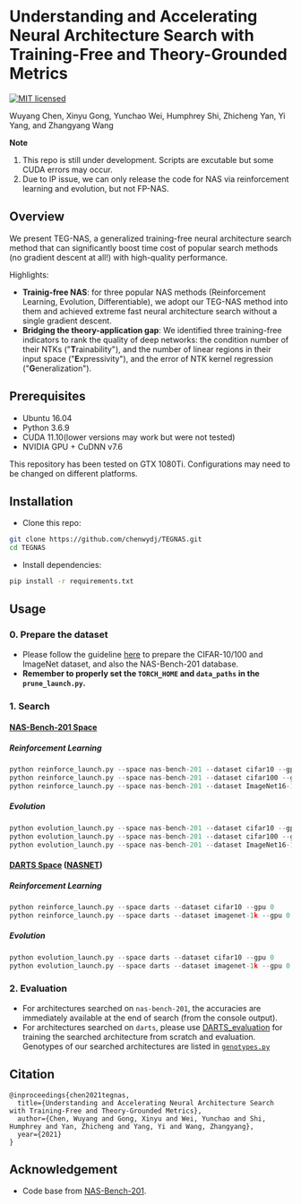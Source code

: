 <!-- # Understanding and Accelerating NeuralArchitecture Search with Training-Free andTheory-Grounded Metrics [[PDF](https://arxiv.org/pdf/2102.11535.pdf)] -->
# Understanding and Accelerating Neural Architecture Search with Training-Free and Theory-Grounded Metrics

<!-- [![Language grade: Python](https://img.shields.io/lgtm/grade/python/g/VITA-Group/TENAS.svg?logo=lgtm&logoWidth=18)](https://lgtm.com/projects/g/VITA-Group/TENAS/context:python) -->
[![MIT licensed](https://img.shields.io/badge/license-MIT-brightgreen.svg)](LICENSE.md)

Wuyang Chen, Xinyu Gong, Yunchao Wei, Humphrey Shi, Zhicheng Yan, Yi Yang, and Zhangyang Wang

<!-- In ICLR 2021. -->


**Note**
1. This repo is still under development. Scripts are excutable but some CUDA errors may occur.
2. Due to IP issue, we can only release the code for NAS via reinforcement learning and evolution, but not FP-NAS.


## Overview


We present TEG-NAS, a generalized training-free neural architecture search method that can significantly boost time cost of popular search methods (no gradient descent at all!) with high-quality performance.

Highlights:
* **Trainig-free NAS**: for three popular NAS methods (Reinforcement Learning, Evolution, Differentiable), we adopt our TEG-NAS method into them and achieved extreme fast neural architecture search without a single gradient descent.
* **Bridging the theory-application gap**: We identified three training-free indicators to rank the quality of deep networks: the condition number of their NTKs ("**T**rainability"), and the number of linear regions in their input space ("**E**xpressivity"), and the error of NTK kernel regression ("**G**eneralization").
<!-- * **SOTA**: TE-NAS achieved extremely fast search speed (one 1080Ti, 20 minutes on NAS-Bench-201 space / four hours on DARTS space on ImageNet) and maintains competitive accuracy. -->

<!--
<p align="center">
<img src="images/????.png" alt="201" width="550"/></br>
</p>
<p align="center">
<img src="images/????.png" alt="darts_cifar10" width="550"/></br>
</p>
<p align="center">
<img src="images/????.png" alt="darts_imagenet" width="550"/></br>
</p>
-->

<!--
## Methods

<p align="center">
<img src="images/????.png" alt="algorithm" width="800"/></br>
</p>
-->

## Prerequisites
- Ubuntu 16.04
- Python 3.6.9
- CUDA 11.10(lower versions may work but were not tested)
- NVIDIA GPU + CuDNN v7.6

This repository has been tested on GTX 1080Ti. Configurations may need to be changed on different platforms.

## Installation
* Clone this repo:
```bash
git clone https://github.com/chenwydj/TEGNAS.git
cd TEGNAS
```
* Install dependencies:
```bash
pip install -r requirements.txt
```

## Usage
### 0. Prepare the dataset
* Please follow the guideline [here](https://github.com/D-X-Y/AutoDL-Projects#requirements-and-preparation) to prepare the CIFAR-10/100 and ImageNet dataset, and also the NAS-Bench-201 database.
* **Remember to properly set the `TORCH_HOME` and `data_paths` in the `prune_launch.py`.**

### 1. Search
#### [NAS-Bench-201 Space](https://openreview.net/forum?id=HJxyZkBKDr)
##### Reinforcement Learning
```python
python reinforce_launch.py --space nas-bench-201 --dataset cifar10 --gpu 0
python reinforce_launch.py --space nas-bench-201 --dataset cifar100 --gpu 0
python reinforce_launch.py --space nas-bench-201 --dataset ImageNet16-120 --gpu 0
```
##### Evolution
```python
python evolution_launch.py --space nas-bench-201 --dataset cifar10 --gpu 0
python evolution_launch.py --space nas-bench-201 --dataset cifar100 --gpu 0
python evolution_launch.py --space nas-bench-201 --dataset ImageNet16-120 --gpu 0
```

#### [DARTS Space](https://openreview.net/forum?id=S1eYHoC5FX) ([NASNET](https://openaccess.thecvf.com/content_cvpr_2018/html/Zoph_Learning_Transferable_Architectures_CVPR_2018_paper.html))
##### Reinforcement Learning
```python
python reinforce_launch.py --space darts --dataset cifar10 --gpu 0
python reinforce_launch.py --space darts --dataset imagenet-1k --gpu 0
```
##### Evolution
```python
python evolution_launch.py --space darts --dataset cifar10 --gpu 0
python evolution_launch.py --space darts --dataset imagenet-1k --gpu 0
```

### 2. Evaluation
* For architectures searched on `nas-bench-201`, the accuracies are immediately available at the end of search (from the console output).
* For architectures searched on `darts`, please use [DARTS_evaluation](https://github.com/chenwydj/DARTS_evaluation) for training the searched architecture from scratch and evaluation. Genotypes of our searched architectures are listed in [`genotypes.py`](https://github.com/chenwydj/DARTS_evaluation/blob/main/genotypes.py#L80-L82)


## Citation
```
@inproceedings{chen2021tegnas,
  title={Understanding and Accelerating Neural Architecture Search with Training-Free and Theory-Grounded Metrics},
  author={Chen, Wuyang and Gong, Xinyu and Wei, Yunchao and Shi, Humphrey and Yan, Zhicheng and Yang, Yi and Wang, Zhangyang},
  year={2021}
}
```
  <!-- booktitle={International Conference on Learning Representations}, -->

## Acknowledgement
* Code base from [NAS-Bench-201](https://github.com/D-X-Y/AutoDL-Projects/blob/master/docs/NAS-Bench-201.md).

